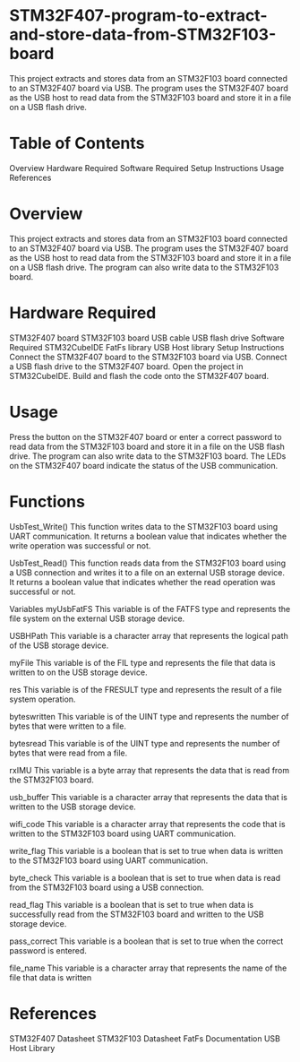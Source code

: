 # STM32F407-program-to-extract-and-store-data-from-STM32F103-board
This project extracts and stores data from an STM32F103 board connected to an STM32F407 board via USB. The program uses the STM32F407 board as the USB host to read data from the STM32F103 board and store it in a file on a USB flash drive. 

# Table of Contents
Overview
Hardware Required
Software Required
Setup Instructions
Usage
References

# Overview
This project extracts and stores data from an STM32F103 board connected to an STM32F407 board via USB. The program uses the STM32F407 board as the USB host to read data from the STM32F103 board and store it in a file on a USB flash drive. The program can also write data to the STM32F103 board.

# Hardware Required
STM32F407 board
STM32F103 board
USB cable
USB flash drive
Software Required
STM32CubeIDE
FatFs library
USB Host library
Setup Instructions
Connect the STM32F407 board to the STM32F103 board via USB.
Connect a USB flash drive to the STM32F407 board.
Open the project in STM32CubeIDE.
Build and flash the code onto the STM32F407 board.

# Usage
Press the button on the STM32F407 board or enter a correct password to read data from the STM32F103 board and store it in a file on the USB flash drive.
The program can also write data to the STM32F103 board.
The LEDs on the STM32F407 board indicate the status of the USB communication.

# Functions
UsbTest_Write()
This function writes data to the STM32F103 board using UART communication. It returns a boolean value that indicates whether the write operation was successful or not.

UsbTest_Read()
This function reads data from the STM32F103 board using a USB connection and writes it to a file on an external USB storage device. It returns a boolean value that indicates whether the read operation was successful or not.

Variables
myUsbFatFS
This variable is of the FATFS type and represents the file system on the external USB storage device.

USBHPath
This variable is a character array that represents the logical path of the USB storage device.

myFile
This variable is of the FIL type and represents the file that data is written to on the USB storage device.

res
This variable is of the FRESULT type and represents the result of a file system operation.

byteswritten
This variable is of the UINT type and represents the number of bytes that were written to a file.

bytesread
This variable is of the UINT type and represents the number of bytes that were read from a file.

rxIMU
This variable is a byte array that represents the data that is read from the STM32F103 board.

usb_buffer
This variable is a character array that represents the data that is written to the USB storage device.

wifi_code
This variable is a character array that represents the code that is written to the STM32F103 board using UART communication.

write_flag
This variable is a boolean that is set to true when data is written to the STM32F103 board using UART communication.

byte_check
This variable is a boolean that is set to true when data is read from the STM32F103 board using a USB connection.

read_flag
This variable is a boolean that is set to true when data is successfully read from the STM32F103 board and written to the USB storage device.

pass_correct
This variable is a boolean that is set to true when the correct password is entered.

file_name
This variable is a character array that represents the name of the file that data is written

# References
STM32F407 Datasheet
STM32F103 Datasheet
FatFs Documentation
USB Host Library

